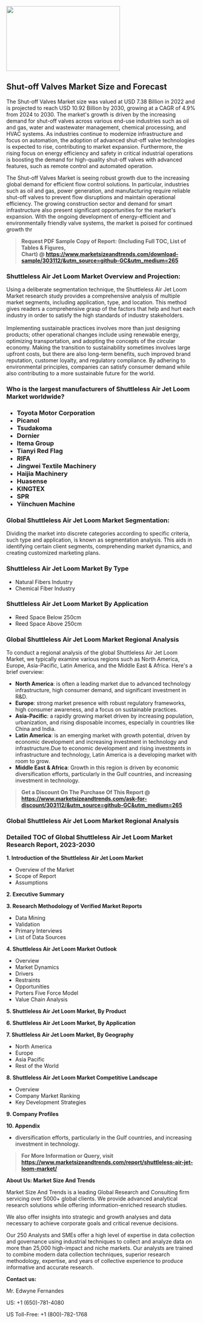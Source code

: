 <p><img class="alignnone size-medium wp-image-20088" src="https://ffe5etoiles.com/wp-content/uploads/2024/12/MST1-300x171.png" alt="" width="300" height="171" /></p><h2>Shut-off Valves Market Size and Forecast</h2><p>The Shut-off Valves Market size was valued at USD 7.38 Billion in 2022 and is projected to reach USD 10.92 Billion by 2030, growing at a CAGR of 4.9% from 2024 to 2030. The market's growth is driven by the increasing demand for shut-off valves across various end-use industries such as oil and gas, water and wastewater management, chemical processing, and HVAC systems. As industries continue to modernize infrastructure and focus on automation, the adoption of advanced shut-off valve technologies is expected to rise, contributing to market expansion. Furthermore, the rising focus on energy efficiency and safety in critical industrial operations is boosting the demand for high-quality shut-off valves with advanced features, such as remote control and automated operation.</p><p>The Shut-off Valves Market is seeing robust growth due to the increasing global demand for efficient flow control solutions. In particular, industries such as oil and gas, power generation, and manufacturing require reliable shut-off valves to prevent flow disruptions and maintain operational efficiency. The growing construction sector and demand for smart infrastructure also present significant opportunities for the market's expansion. With the ongoing development of energy-efficient and environmentally friendly valve systems, the market is poised for continued growth thr</p><blockquote id="" class=""><strong>Request PDF Sample Copy of Report: (Including Full TOC, List of Tables &amp; Figures, Chart)&nbsp;@&nbsp;<strong><a href="https://www.marketsizeandtrends.com/download-sample/303112/&utm_source=github-GC&utm_medium=265" target="_blank">https://www.marketsizeandtrends.com/download-sample/303112/&utm_source=github-GC&utm_medium=265</a></strong></strong></blockquote><h3 id="" class="">Shuttleless Air Jet Loom Market&nbsp;Overview and Projection:</h3><p id="" class="">Using a deliberate segmentation technique, the Shuttleless Air Jet Loom Market research study provides a comprehensive analysis of multiple market segments, including application, type, and location. This method gives readers a comprehensive grasp of the factors that help and hurt each industry in order to satisfy the high standards of industry stakeholders. <br /> <br />Implementing sustainable practices involves more than just designing products; other operational changes include using renewable energy, optimizing transportation, and adopting the concepts of the circular economy. Making the transition to sustainability sometimes involves large upfront costs, but there are also long-term benefits, such improved brand reputation, customer loyalty, and regulatory compliance. By adhering to environmental principles, companies can satisfy consumer demand while also contributing to a more sustainable future for the world.</p><h3 id="" class="">Who is the largest manufacturers of&nbsp;Shuttleless Air Jet Loom Market worldwide?</h3><h3 class=""><p><ul><li>Toyota Motor Corporation </li><li> Picanol </li><li> Tsudakoma </li><li> Dornier </li><li> Itema Group </li><li> Tianyi Red Flag </li><li> RIFA </li><li> Jingwei Textile Machinery </li><li> Haijia Machinery </li><li> Huasense </li><li> KINGTEX </li><li> SPR </li><li> Yiinchuen Machine</li></ul></p></h3><h3 id="" class="">Global&nbsp;Shuttleless Air Jet Loom Market Segmentation:</h3><p id="" class="">Dividing the market into discrete categories according to specific criteria, such type and application, is known as segmentation analysis. This aids in identifying certain client segments, comprehending market dynamics, and creating customized marketing plans.</p><h3 id="" class="">Shuttleless Air Jet Loom Market&nbsp;By Type</h3><p><p><ul><li>Natural Fibers Industry</li><li> Chemical Fiber Industry</p></li></ul></p></p><h3 id="" class="">Shuttleless Air Jet Loom Market&nbsp;By Application</h3><p class=""><p><ul><li>Reed Space Below 250cm</li><li> Reed Space Above 250cm</li></ul></p></p><h3 id="" class="">Global Shuttleless Air Jet Loom Market Regional Analysis</h3><p id="" class="">To conduct a regional analysis of the global Shuttleless Air Jet Loom Market, we typically examine various regions such as North America, Europe, Asia-Pacific, Latin America, and the Middle East &amp; Africa. Here's a brief overview:</p><ul><li><strong>North America</strong>: is often a leading market due to advanced technology infrastructure, high consumer demand, and significant investment in R&amp;D.</li><li><strong>Europe</strong>: strong market presence with robust regulatory frameworks, high consumer awareness, and a focus on sustainable practices.</li><li><strong>Asia-Pacific</strong>: a rapidly growing market driven by increasing population, urbanization, and rising disposable incomes, especially in countries like China and India.</li><li><strong>Latin America</strong>: is an emerging market with growth potential, driven by economic development and increasing investment in technology and infrastructure.Due to economic development and rising investments in infrastructure and technology, Latin America is a developing market with room to grow.</li><li><strong>Middle East &amp; Africa</strong>: Growth in this region is driven by economic diversification efforts, particularly in the Gulf countries, and increasing investment in technology.</li></ul><blockquote id="" class=""><strong>Get a Discount On The Purchase Of This Report @ <strong><a href="https://www.marketsizeandtrends.com/ask-for-discount/303112/&utm_source=github-GC&utm_medium=265" target="_blank">https://www.marketsizeandtrends.com/ask-for-discount/303112/&utm_source=github-GC&utm_medium=265</a></strong></strong></blockquote><h3 id="" class="">Global Shuttleless Air Jet Loom Market Regional Analysis</h3><h3 id="" class="">Detailed TOC of Global Shuttleless Air Jet Loom Market Research Report, 2023-2030</h3><p id="" class=""><strong>1. Introduction of the Shuttleless Air Jet Loom Market</strong></p><ul><li>Overview of the Market</li><li>Scope of Report</li><li>Assumptions</li></ul><p id="" class=""><strong>2. Executive Summary</strong></p><p id="" class=""><strong>3. Research Methodology of Verified Market Reports</strong></p><ul><li>Data Mining</li><li>Validation</li><li>Primary Interviews</li><li>List of Data Sources</li></ul><p id="" class=""><strong>4. Shuttleless Air Jet Loom Market Outlook</strong></p><ul><li>Overview</li><li>Market Dynamics</li><li>Drivers</li><li>Restraints</li><li>Opportunities</li><li>Porters Five Force Model</li><li>Value Chain Analysis</li></ul><p id="" class=""><strong>5. Shuttleless Air Jet Loom Market, By Product</strong></p><p id="" class=""><strong>6. Shuttleless Air Jet Loom Market, By Application</strong></p><p id="" class=""><strong>7. Shuttleless Air Jet Loom Market, By Geography</strong></p><ul><li>North America</li><li>Europe</li><li>Asia Pacific</li><li>Rest of the World</li></ul><p id="" class=""><strong>8. Shuttleless Air Jet Loom Market Competitive Landscape</strong></p><ul><li>Overview</li><li>Company Market Ranking</li><li>Key Development Strategies</li></ul><p id="" class=""><strong>9. Company Profiles</strong></p><p id="" class=""><strong>10. Appendix</strong></p><ul><li>diversification efforts, particularly in the Gulf countries, and increasing investment in technology.</li></ul><blockquote id="" class=""><strong>For More Information or Query, visit <strong><strong><a href="https://www.marketsizeandtrends.com/report/shuttleless-air-jet-loom-market/" target="_blank">https://www.marketsizeandtrends.com/report/shuttleless-air-jet-loom-market/</a></strong></strong></strong></blockquote><p id="" class=""><strong>About Us: Market Size And Trends</strong></p><p id="" class="">Market Size And Trends is a leading Global Research and Consulting firm servicing over 5000+ global clients. We provide advanced analytical research solutions while offering information-enriched research studies.</p><p id="" class="">We also offer insights into strategic and growth analyses and data necessary to achieve corporate goals and critical revenue decisions.</p><p id="" class="">Our 250 Analysts and SMEs offer a high level of expertise in data collection and governance using industrial techniques to collect and analyze data on more than 25,000 high-impact and niche markets. Our analysts are trained to combine modern data collection techniques, superior research methodology, expertise, and years of collective experience to produce informative and accurate research.</p><p id="" class=""><strong>Contact us:</strong></p><p id="" class="">Mr. Edwyne Fernandes</p><p id="" class="">US: +1 (650)-781-4080</p><p id="" class="">US Toll-Free: +1 (800)-782-1768</p>
